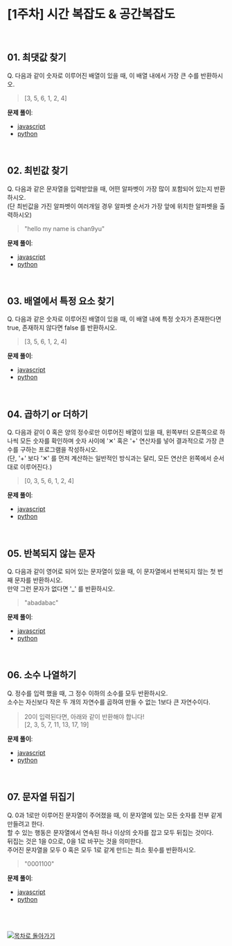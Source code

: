 # [1주차] 시간 복잡도 & 공간복잡도

<br />

## 01. 최댓값 찾기

Q. 다음과 같이 숫자로 이루어진 배열이 있을 때, 이 배열 내에서 가장 큰 수를 반환하시오.

> [3, 5, 6, 1, 2, 4]

**문제 풀이**:

- [javascript](./01_01_find_max_num.js)
- [python](./01_01_find_max_num.py)

<br />

## 02. 최빈값 찾기

Q. 다음과 같은 문자열을 입력받았을 때, 어떤 알파벳이 가장 많이 포함되어 있는지 반환하시오.
<br />
(단 최빈값을 가진 알파벳이 여러개일 경우 알파벳 순서가 가장 앞에 위치한 알파벳을 출력하시오)

> "hello my name is chan9yu"

**문제 풀이**:

- [javascript](./01_02_find_max_occurred_alphabet.js)
- [python](./01_02_find_max_occurred_alphabet.py)

<br />

## 03. 배열에서 특정 요소 찾기

Q. 다음과 같은 숫자로 이루어진 배열이 있을 때, 이 배열 내에 특정 숫자가 존재한다면 true, 존재하지 않다면 false 를 반환하시오.

> [3, 5, 6, 1, 2, 4]

**문제 풀이**:

- [javascript](./01_03_is_number_exist.js)
- [python](./01_03_is_number_exist.py)

<br />

## 04. 곱하기 or 더하기

Q. 다음과 같이 0 혹은 양의 정수로만 이루어진 배열이 있을 때, 왼쪽부터 오른쪽으로 하나씩 모든 숫자를 확인하며 숫자 사이에 '✕' 혹은 '+' 연산자를 넣어 결과적으로 가장 큰 수를 구하는 프로그램을 작성하시오.
<br />
(단, '+' 보다 '✕' 를 먼저 계산하는 일반적인 방식과는 달리, 모든 연산은 왼쪽에서 순서대로 이루어진다.)

> [0, 3, 5, 6, 1, 2, 4]

**문제 풀이**:

- [javascript](./01_04_find_max_plus_or_multiply.js)
- [python](./01_04_find_max_plus_or_multiply.py)

<br />

## 05. 반복되지 않는 문자

Q. 다음과 같이 영어로 되어 있는 문자열이 있을 때, 이 문자열에서 반복되지 않는 첫 번째 문자를 반환하시오.
<br />
만약 그런 문자가 없다면 '\_' 를 반환하시오.

> "abadabac"

**문제 풀이**:

- [javascript](./01_05_find_not_repeating_first_character.js)
- [python](./01_05_find_not_repeating_first_character.py)

<br />

## 06. 소수 나열하기

Q. 정수를 입력 했을 때, 그 정수 이하의 소수를 모두 반환하시오.
<br />
소수는 자신보다 작은 두 개의 자연수를 곱하여 만들 수 없는 1보다 큰 자연수이다.

> 20이 입력된다면, 아래와 같이 반환해야 합니다!
> <br />
> [2, 3, 5, 7, 11, 13, 17, 19]

**문제 풀이**:

- [javascript](./01_06_find_prime_list_under_number.js)
- [python](./01_06_find_prime_list_under_number.py)

<br />

## 07. 문자열 뒤집기

Q. 0과 1로만 이루어진 문자열이 주어졌을 때, 이 문자열에 있는 모든 숫자를 전부 같게 만들려고 한다.
<br />
할 수 있는 행동은 문자열에서 연속된 하나 이상의 숫자를 잡고 모두 뒤집는 것이다.
<br />
뒤집는 것은 1을 0으로, 0을 1로 바꾸는 것을 의미한다.
<br />
주어진 문자열을 모두 0 혹은 모두 1로 같게 만드는 최소 횟수를 반환하시오.

> "0001100"

**문제 풀이**:

- [javascript](./01_07_find_count_to_turn_out_to_all_zero_or_all_one.js)
- [python](./01_07_find_count_to_turn_out_to_all_zero_or_all_one.py)

<br />
<br />
<br />

<a href="https://github.com/chan9yu/codingtest-essential">
  <img src="https://img.shields.io/badge/📖-목차로&nbsp;돌아가기-blue" alt="목차로 돌아가기">
</a>
